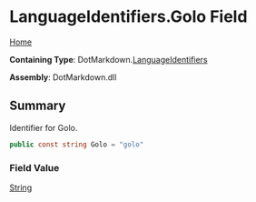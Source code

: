 # LanguageIdentifiers\.Golo Field

[Home](../../../README.md)

**Containing Type**: DotMarkdown\.[LanguageIdentifiers](../README.md)

**Assembly**: DotMarkdown\.dll

## Summary

Identifier for Golo\.

```csharp
public const string Golo = "golo"
```

### Field Value

[String](https://docs.microsoft.com/en-us/dotnet/api/system.string)


